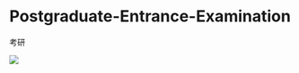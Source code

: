 # Postgraduate-Entrance-Examination
考研

<img src="C:/GitHubProjects/Postgraduate-Entrance-Examination/image/schoollogo.png"  />

![]()
